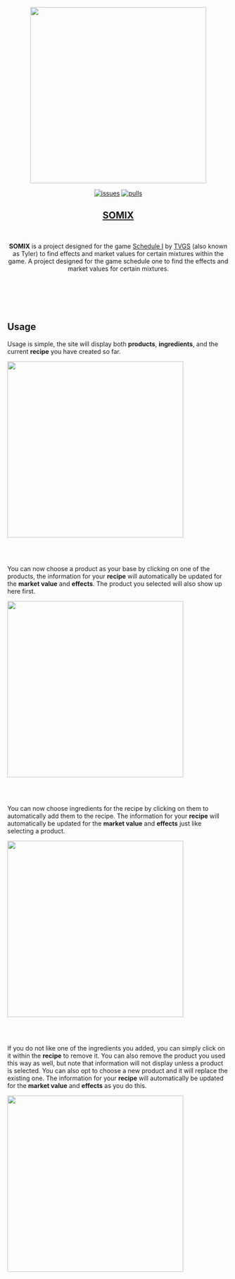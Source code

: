<p align="center">
    <img src="https://github.com/user-attachments/assets/22851353-8862-43df-bd3d-a95e0ffc2c9c"
        height="400">
</p>
<p align="center">
<a href="https://github.com/irtsa-dev/somix/issues">
        <img src="https://custom-icon-badges.demolab.com/github/issues-raw/irtsa-dev/somix?logo=issue"
            alt="issues"></a>
<a href="https://github.com/irtsa-dev/somix/pulls">
        <img src="https://custom-icon-badges.demolab.com/github/issues-pr/irtsa-dev/somix?logo=git-pull-request"
            alt="pulls"></a>
</p>
<h2 align="center">
<a href="https://irtsa.dev">SOMIX</a>
</h2>
<br />
<p align="center">
    <b>SOMIX</b> is a project designed for the game <a href="https://store.steampowered.com/app/3164500/Schedule_I/">Schedule I</a> by <a href="https://store.steampowered.com/search/?developer=TVGS">TVGS</a> (also known as Tyler) to find effects and market values for certain mixtures within the game.
  A project designed for the game schedule one to find the effects and market values for certain mixtures.
</p>
<br />
<br />
<br />
<br />

## Usage
Usage is simple, the site will display both **products**, **ingredients**, and the current **recipe** you have created so far.
<p align="left">
    <img src="https://github.com/user-attachments/assets/c54f78d6-8666-474e-87eb-aff5373775f1"
        height="400">
</p>
<br />
<br />

You can now choose a product as your base by clicking on one of the products, the information for your **recipe** will automatically be updated for the **market value** and **effects**. The product you selected will also show up here first.
<p align="left">
    <img src="https://github.com/user-attachments/assets/1e0c1bc3-eb0e-46dc-987c-353cd15a4b4b"
        height="400">
</p>
<br />
<br />

You can now choose ingredients for the recipe by clicking on them to automatically add them to the recipe. The information for your **recipe** will automatically be updated for the **market value** and **effects** just like selecting a product.
<p align="left">
    <img src="https://github.com/user-attachments/assets/a26d046c-c41b-4cc9-9c05-31fe69d932ba"
        height="400">
</p>
<br />
<br />

If you do not like one of the ingredients you added, you can simply click on it within the **recipe** to remove it. You can also remove the product you used this way as well, but note that information will not display unless a product is selected. You can also opt to choose a new product and it will replace the existing one. The information for your **recipe** will automatically be updated for the **market value** and **effects** as you do this.
<p align="left">
    <img src="https://github.com/user-attachments/assets/1d00396b-01c0-40ec-8ee8-92062376f53a"
        height="400">
</p>
